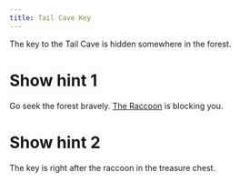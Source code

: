 ```yaml
---
title: Tail Cave Key
---
```


The key to the Tail Cave is hidden somewhere in the forest.

# Show hint 1
Go seek the forest bravely. [The Raccoon](../051-raccoon.md) is blocking you.

# Show hint 2
The key is right after the raccoon in the treasure chest.
